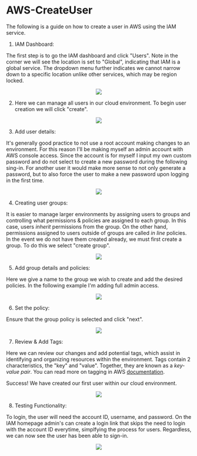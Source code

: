 # AWS-CreateUser
The following is a guide on how to create a user in AWS using the IAM service.

1) IAM Dashboard:

The first step is  to go the IAM dashboard and click "Users". Note in the corner we will see the location is set to "Global", indicating that IAM is a global service. The dropdown menu further indicates we cannot narrow down to a specific location unlike other services, which may be region locked.

<p align="center">
 <img src="https://i.imgur.com/8SZSgcW.png">
</p>

2) Here we can manage all users in our cloud environment. To begin user creation we will click "create".

<p align="center">
 <img src="https://i.imgur.com/Xblr6XT.png">
</p>

3) Add user details:

It's generally good practice to not use a root account making changes to an environment. For this reason I'll be making myself an admin account with AWS console access. Since the account is for myself I input my own custom password and do not select to create a new password during the following sing-in. For another user it would make more sense to not only generate a password, but to also force the user to make a new password upon logging in the first time.

<p align="center">
 <img src="https://i.imgur.com/Dr5J15W.png">
</p>

4)  Creating user groups:

It is easier to manage larger environments by assigning users to groups and controlling what permissions & policies are assigned to each group. In this case, users <i>inherit</i> permissions from the group. On the other hand, permissions assigned to users outside of groups are called <i>in line</i> policies. In the event we do not have them created already, we must first create a group. To do this we select  "create group".

<p align="center">
 <img src="https://i.imgur.com/uIaLYSv.png">
</p>

5)  Add group details and policies:

Here  we give a name to the group we wish to create and add the desired policies. In the following example I'm adding full admin access.

<p align="center">
 <img src="https://i.imgur.com/TTXRt9i.png">
</p>

6)  Set the policy:

Ensure that the group policy  is selected and click "next".

<p align="center">
 <img src="https://i.imgur.com/VlYs4xG.png">
</p>

7)  Review & Add Tags:

Here we can review our changes and add potential tags, which assist in identifying and organizing resources within the environment. Tags contain 2 characteristics, the "key" and "value". Together, they are known as a <i>key-value pair</i>. You can read more on  tagging in AWS [documentation](https://docs.aws.amazon.com/IAM/latest/UserGuide/id_tags.html).

Success! We have created our first user within our cloud environment.

<p align="center">
  <img src="https://i.imgur.com/o6QGEWF.png">
</p>

8) Testing Functionality:

To login, the user will need the account ID, username, and password. On the IAM homepage admin's can create a login link that skips the need to login with the account ID everytime, simplfying the process for users. Regardless, we can now see the user has been able to sign-in.

<p align="center">
 <img src="https://i.imgur.com/xb0yiS5.png">
</p>
